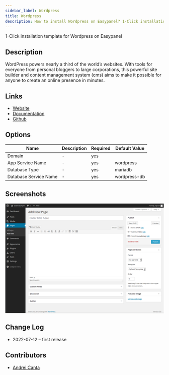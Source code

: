 ```yaml
---
sidebar_label: Wordpress
title: Wordpress
description: How to install Wordpress on Easypanel? 1-Click installation template for Wordpress on Easypanel
---
```


<!-- generated -->

1-Click installation template for Wordpress on Easypanel

## Description

WordPress powers nearly a third of the world’s websites. With tools for everyone from personal bloggers to large corporations, this powerful site builder and content management system (cms) aims to make it possible for anyone to create an online presence in minutes.

## Links

- [Website](https://wordpress.org/)
- [Documentation](https://learn.wordpress.org)
- [Github](https://github.com/WordPress/WordPress)

## Options

Name | Description | Required | Default Value
-|-|-|-
Domain | - | yes | 
App Service Name | - | yes | wordpress
Database Type | - | yes | mariadb
Database Service Name | - | yes | wordpress-db

## Screenshots

![Wordpress Screenshot](./assets/screenshot.png)

## Change Log

- 2022-07-12 – first release

## Contributors

- [Andrei Canta](https://github.com/deiucanta)
